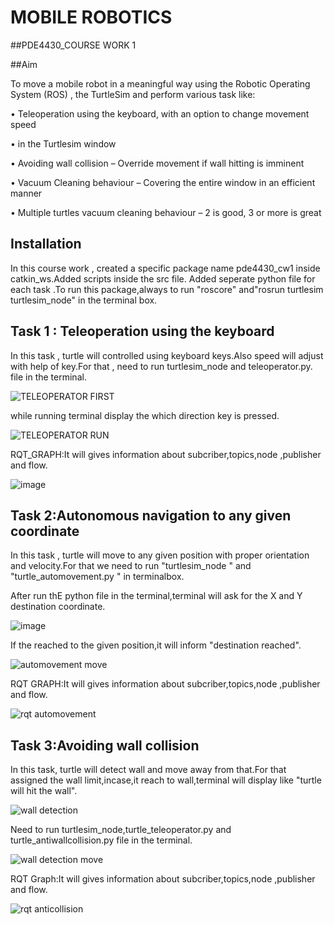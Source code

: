 
#           MOBILE ROBOTICS

##PDE4430_COURSE WORK 1

##Aim

   To move a mobile robot in a meaningful way using the
Robotic Operating System (ROS) , the TurtleSim and perform various task like:

 • Teleoperation using the keyboard, with an option to
change movement speed

•  in the
Turtlesim window

• Avoiding wall collision – Override movement if wall
hitting is imminent

• Vacuum Cleaning behaviour – Covering the entire window
in an efficient manner

• Multiple turtles vacuum cleaning behaviour – 2 is good, 3
or more is great



## Installation

In this course work , created a specific package name pde4430_cw1 inside catkin_ws.Added scripts inside the src file.
Added seperate python file for each task .To run this package,always to run  "roscore" and"rosrun turtlesim turtlesim_node" in the terminal box.




## Task 1 :  Teleoperation using the keyboard

   In this task , turtle will controlled using keyboard keys.Also speed will adjust with help of key.For that , need to run turtlesim_node and teleoperator.py. file in the terminal.
   
   
   ![TELEOPERATOR FIRST](https://user-images.githubusercontent.com/117764288/204133640-c1533317-d4c2-4e63-b903-853f7697c12a.JPG)

   

   while running terminal display the which direction key is pressed.
   
   
   ![TELEOPERATOR RUN](https://user-images.githubusercontent.com/117764288/204133824-833a06f9-ba11-4ba0-a3e9-974ef2b82e82.JPG)
   
   
   
   RQT_GRAPH:It will gives information about subcriber,topics,node ,publisher and flow. 
   
   
   
   
   ![image](https://user-images.githubusercontent.com/117764288/204134098-2b1afbf3-4041-4802-aba2-65fbe8fb00a8.png)


   

   

## Task 2:Autonomous navigation to any given coordinate

In this task , turtle will move to any given position with proper orientation and velocity.For that we need to run  "turtlesim_node " and "turtle_automovement.py " in terminalbox.

After run thE python file in the terminal,terminal will ask for the X and Y destination coordinate.


![image](https://user-images.githubusercontent.com/117764288/204134510-b7a233b2-042e-4745-9986-205b984302d0.png)



If the reached to the given position,it will inform "destination reached".



![automovement move](https://user-images.githubusercontent.com/117764288/204134626-6aef58f3-ba5e-403e-933a-507c82272c51.JPG)



RQT GRAPH:It will gives information about subcriber,topics,node ,publisher and flow.



![rqt automovement](https://user-images.githubusercontent.com/117764288/204134862-982a247f-9dd2-4972-af43-820fa8124b9c.JPG)




## Task 3:Avoiding wall collision

In this task, turtle will detect wall and move away from that.For that assigned the wall limit,incase,it reach to wall,terminal will display like "turtle will hit the wall".



![wall detection](https://user-images.githubusercontent.com/117764288/204141326-c4d99a7d-4f2a-496e-b178-1c5d5afbb989.JPG)



Need to run turtlesim_node,turtle_teleoperator.py and turtle_antiwallcollision.py file in the terminal.


![wall detection move](https://user-images.githubusercontent.com/117764288/204141152-79fedfc7-5188-4855-ade7-d7133d5f58da.JPG)

RQT Graph:It will gives information about subcriber,topics,node ,publisher and flow.

![rqt anticollision](https://user-images.githubusercontent.com/117764288/204141140-0feaa24b-e2c5-472d-9b39-1336349e37b7.JPG)
